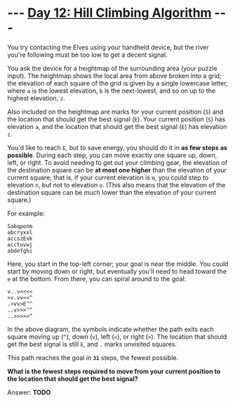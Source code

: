 # --- [Day 12: Hill Climbing Algorithm](https://adventofcode.com/2022/day/12) ---

You try contacting the Elves using your handheld device, but the river you're following must be too low to get a decent signal.

You ask the device for a heightmap of the surrounding area (your puzzle input). The heightmap shows the local area from above broken into a grid; the elevation of each square of the grid is given by a single lowercase letter, where `a` is the lowest elevation, `b` is the next-lowest, and so on up to the highest elevation, `z`.

Also included on the heightmap are marks for your current position (`S`) and the location that should get the best signal (`E`). Your current position (`S`) has elevation `a`, and the location that should get the best signal (`E`) has elevation `z`.

You'd like to reach `E`, but to save energy, you should do it in **as few steps as possible**. During each step, you can move exactly one square up, down, left, or right. To avoid needing to get out your climbing gear, the elevation of the destination square can be **at most one higher** than the elevation of your current square; that is, if your current elevation is `m`, you could step to elevation `n`, but not to elevation `o`. (This also means that the elevation of the destination square can be much lower than the elevation of your current square.)

For example:

```
Sabqponm
abcryxxl
accszExk
acctuvwj
abdefghi
```

Here, you start in the top-left corner; your goal is near the middle. You could start by moving down or right, but eventually you'll need to head toward the `e` at the bottom. From there, you can spiral around to the goal:

```
v..v<<<<
>v.vv<<^
.>vv>E^^
..v>>>^^
..>>>>>^
```

In the above diagram, the symbols indicate whether the path exits each square moving up (`^`), down (`v`), left (`<`), or right (`>`). The location that should get the best signal is still `E`, and `.` marks unvisited squares.

This path reaches the goal in **`31`** steps, the fewest possible.

**What is the fewest steps required to move from your current position to the location that should get the best signal?**

Answer: **TODO**